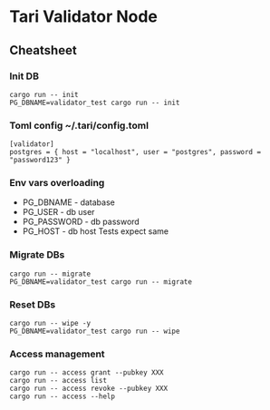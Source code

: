 # Tari Validator Node


## Cheatsheet

### Init DB
```
cargo run -- init
PG_DBNAME=validator_test cargo run -- init
```

### Toml config ~/.tari/config.toml
```
[validator]
postgres = { host = "localhost", user = "postgres", password = "password123" }
```

### Env vars overloading
- PG_DBNAME - database
- PG_USER - db user
- PG_PASSWORD - db password
- PG_HOST - db host
Tests expect same

### Migrate DBs
```
cargo run -- migrate
PG_DBNAME=validator_test cargo run -- migrate
```

### Reset DBs
```
cargo run -- wipe -y
PG_DBNAME=validator_test cargo run -- wipe
```

### Access management
```
cargo run -- access grant --pubkey XXX
cargo run -- access list
cargo run -- access revoke --pubkey XXX
cargo run -- access --help
```
